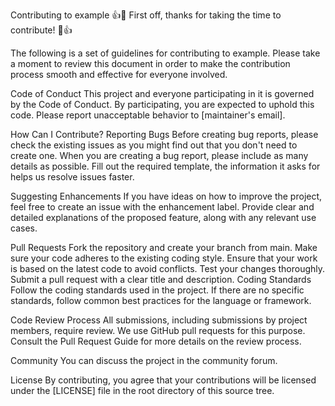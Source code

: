 Contributing to example
👍🎉 First off, thanks for taking the time to contribute! 🎉👍

The following is a set of guidelines for contributing to example. Please take a moment to review this document in order to make the contribution process smooth and effective for everyone involved.

Code of Conduct
This project and everyone participating in it is governed by the Code of Conduct. By participating, you are expected to uphold this code. Please report unacceptable behavior to [maintainer's email].

How Can I Contribute?
Reporting Bugs
Before creating bug reports, please check the existing issues as you might find out that you don't need to create one. When you are creating a bug report, please include as many details as possible. Fill out the required template, the information it asks for helps us resolve issues faster.

Suggesting Enhancements
If you have ideas on how to improve the project, feel free to create an issue with the enhancement label. Provide clear and detailed explanations of the proposed feature, along with any relevant use cases.

Pull Requests
Fork the repository and create your branch from main.
Make sure your code adheres to the existing coding style.
Ensure that your work is based on the latest code to avoid conflicts.
Test your changes thoroughly.
Submit a pull request with a clear title and description.
Coding Standards
Follow the coding standards used in the project. If there are no specific standards, follow common best practices for the language or framework.

Code Review Process
All submissions, including submissions by project members, require review. We use GitHub pull requests for this purpose. Consult the Pull Request Guide for more details on the review process.

Community
You can discuss the project in the community forum.

License
By contributing, you agree that your contributions will be licensed under the [LICENSE] file in the root directory of this source tree.

